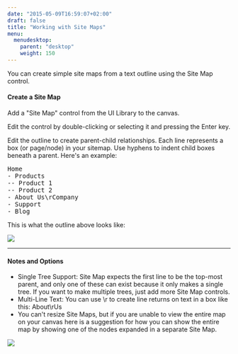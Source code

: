 ```yaml
---
date: "2015-05-09T16:59:07+02:00"
draft: false
title: "Working with Site Maps"
menu:
  menudesktop:
    parent: "desktop"
    weight: 150
---
```


You can create simple site maps from a text outline using the Site Map control.

#### Create a Site Map

Add a "Site Map" control from the UI Library to the canvas.

Edit the control by double-clicking or selecting it and pressing the Enter key.

Edit the outline to create parent-child relationships. Each line represents a box (or page/node) in your sitemap. Use hyphens to indent child boxes beneath a parent. Here's an example:

<pre>Home
- Products
-- Product 1
-- Product 2
- About Us\rCompany
- Support
- Blog
</pre>

This is what the outline above looks like:

![](http://media.balsamiq.com/img/support/docs/m4d/sitemap.png)

* * *

#### Notes and Options

*   Single Tree Support: Site Map expects the first line to be the top-most parent, and only one of these can exist because it only makes a single tree. If you want to make multiple trees, just add more Site Map controls.
*   Multi-Line Text: You can use \r to create line returns on text in a box like this: About\rUs
*   You can't resize Site Maps, but if you are unable to view the entire map on your canvas here is a suggestion for how you can show the entire map by showing one of the nodes expanded in a separate Site Map.

![](http://media.balsamiq.com/img/support/docs/m4d/sitemap-split.png)
